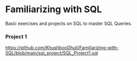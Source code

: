 # Familiarizing with SQL
 Basic exercises and projects on SQL to master SQL Queries.
 
 ### Project 1
 
https://github.com/KhushbooDhull/Familiarizing-with-SQL/blob/main/sql_project/SQL_Project1.sql
